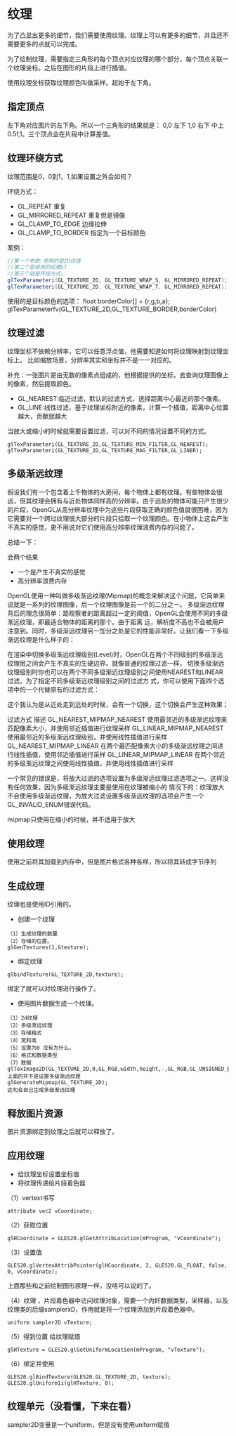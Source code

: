 # 纹理

为了凸显出更多的细节，我们需要使用纹理。纹理上可以有更多的细节，并且还不需要更多的点就可以完成。

为了绘制纹理，需要指定三角形的每个顶点对应纹理的哪个部分，每个顶点关联一个纹理坐标。之后在图形的片段上进行插值。

使用纹理坐标获取纹理颜色叫做采样。起始于左下角。

## 指定顶点

左下角对应图片的左下角。所以一个三角形的结果就是：
0,0  左下  1,0  右下    中上  0.5f,1。三个顶点会在片段中计算差值。

## 纹理环绕方式

纹理范围是0，0到1，1,如果设置之外会如何？

环绕方式：
- GL_REPEAT             重复
- GL_MIRRORED_REPEAT    重复但是镜像
- GL_CLAMP_TO_EDGE      边缘拉伸
- GL_CLAMP_TO_BORDER    指定为一个目标颜色

案例：
```java
//第一个参数:使用的是2D纹理
//第二个是使用的纹理ST
//第三个就是环绕方式。
glTexParameteri(GL_TEXTURE_2D, GL_TEXTURE_WRAP_S, GL_MIRRORED_REPEAT);
glTexParameteri(GL_TEXTURE_2D, GL_TEXTURE_WRAP_T, GL_MIRRORED_REPEAT);
```

使用的是目标颜色的选项：
float borderColor[] = {r,g,b,a};
glTexParameterfv(GL_TEXTURE_2D,GL_TEXTURE_BORDER,borderColor)

## 纹理过滤

纹理坐标不依赖分辨率，它可以任意浮点值，他需要知道如何将纹理映射到纹理坐标上。
比如缩放场景，分辨率其实和坐标并不是一一对应的。

补充：一张图片是由无数的像素点组成的，他根据提供的坐标，去查询纹理图像上的像素，然后提取颜色。

- GL_NEAREST:临近过滤，默认的过滤方式，选择距离中心最近的那个像素。
- GL_LINE:线性过滤，基于纹理坐标附近的像素，计算一个插值，距离中心位置越大，贡献就越大

当放大或缩小的时候就需要设置过滤，可以对不同的情况设置不同的方式。

```
glTexParameteri(GL_TEXTURE_2D,GL_TEXTURE_MIN_FILTER,GL_NEAREST);
glTexParameteri(GL_TEXTURE_2D,GL_TEXTURE_MAG_FILTER,GL_LINER);
```

## 多级渐远纹理

假设我们有一个包含着上千物体的大房间，每个物体上都有纹理。有些物体会很远，但其纹理会拥有与近处物体同样高的分辨率。由于远处的物体可能只产生很少的片段，OpenGL从高分辨率纹理中为这些片段获取正确的颜色值就很困难，因为它需要对一个跨过纹理很大部分的片段只拾取一个纹理颜色。在小物体上这会产生不真实的感觉，更不用说对它们使用高分辨率纹理浪费内存的问题了。

总结一下：

会两个结果
- 一个是产生不真实的感觉   
- 高分辨率浪费内存

OpenGL使用一种叫做多级渐远纹理(Mipmap)的概念来解决这个问题，它简单来说就是一系列的纹理图像，后一个纹理图像是前一个的二分之一。
多级渐远纹理背后的理念很简单：距观察者的距离超过一定的阈值，OpenGL会使用不同的多级渐远纹理，即最适合物体的距离的那个。由于距离
远，解析度不高也不会被用户注意到。同时，多级渐远纹理另一加分之处是它的性能非常好。让我们看一下多级渐远纹理是什么样子的：

在渲染中切换多级渐远纹理级别(Level)时，OpenGL在两个不同级别的多级渐远纹理层之间会产生不真实的生硬边界。就像普通的纹理过滤一样，
切换多级渐远纹理级别时你也可以在两个不同多级渐远纹理级别之间使用NEAREST和LINEAR过滤。为了指定不同多级渐远纹理级别之间的过滤方
式，你可以使用下面四个选项中的一个代替原有的过滤方式：

这个我认为是从近处走到远处的时候，会有一个切换，这个切换会产生这种效果；


过滤方式	描述
GL_NEAREST_MIPMAP_NEAREST	使用最邻近的多级渐远纹理来匹配像素大小，并使用邻近插值进行纹理采样
GL_LINEAR_MIPMAP_NEAREST	使用最邻近的多级渐远纹理级别，并使用线性插值进行采样
GL_NEAREST_MIPMAP_LINEAR	在两个最匹配像素大小的多级渐远纹理之间进行线性插值，使用邻近插值进行采样
GL_LINEAR_MIPMAP_LINEAR	在两个邻近的多级渐远纹理之间使用线性插值，并使用线性插值进行采样

一个常见的错误是，将放大过滤的选项设置为多级渐远纹理过滤选项之一。这样没有任何效果，因为多级渐远纹理主要是使用在纹理被缩小的
情况下的：纹理放大不会使用多级渐远纹理，为放大过滤设置多级渐远纹理的选项会产生一个GL_INVALID_ENUM错误代码。

mipmap只使用在缩小的时候，并不适用于放大

## 使用纹理

使用之前将其加载到内存中，但是图片格式各种各样，所以将其转成字节序列

## 生成纹理

纹理也是使用ID引用的。
- 创建一个纹理
```
（1）生成纹理的数量
（2）存储的位置。
glGenTextures(1,&texture);
```

- 绑定纹理

```
glbindTexture(GL_TEXTURE_2D,texture);
```

绑定了就可以对纹理进行操作了。

- 使用图片数据生成一个纹理。
```
（1）2d纹理
（2）多级渐远纹理
（3）存储格式
（4）宽和高
（5）设置为0 没有为什么。
（6）格式和数据类型
（7）数据
glTexImage2D(GL_TEXTURE_2D,0,GL_RGB,width,height,-,GL_RGB,GL_UNSIGNED_BYTE,data);
上面的并不是设置多级渐远纹理
glGenerateMipmap(GL_TEXTURE_2D);
这句会自己生成多级渐远纹理
```

## 释放图片资源


图片资源绑定到纹理之后就可以释放了。

## 应用纹理

- 给纹理坐标设置坐标值
- 将纹理传递给片段着色器

（1）vertext书写

```
attribute vec2 vCoordinate;
```

（2）获取位置

```
glHCoordinate = GLES20.glGetAttribLocation(mProgram, "vCoordinate");
```

（3）设置值  

```
GLES20.glVertexAttribPointer(glHCoordinate, 2, GLES20.GL_FLOAT, false, 0, vCoordinate);
```

上面那些和之前绘制图形原理一样，没啥可以说的了。

（4）纹理 ，片段着色器中访问纹理对象，需要一个内奸数据类型，采样器，以及纹理类的后缀samplerxD，作用就是将一个纹理添加到片段着色器中。

```
uniform sampler2D vTexture;
```

（5）得到位置  给纹理赋值

```
glHTexture = GLES20.glGetUniformLocation(mProgram, "vTexture");
```

（6）绑定并使用

```
GLES20.glBindTexture(GLES20.GL_TEXTURE_2D, texture);
GLES20.glUniform1i(glHTexture, 0);
```

## 纹理单元（没看懂，下来在看）

sampler2D变量是一个uniform，但是没有使用uniform赋值